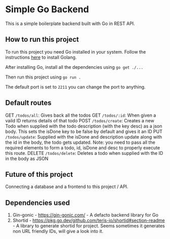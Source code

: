 # Simple Go Backend 

This is a simple boilerplate backend built with Go in REST API.

## How to run this project

To run this project you need Go installed in your system. Follow the instructions [here](https://go.dev/doc/install) to install Golang.

After installing Go, install all the dependencies using `go get ./...`

Then run this project using `go run .`

The default port is set to `2211` you can change the port to anything. 

## Default routes 

GET    `/todos/all`:      Gives back all the todos
GET    `/todos/:id`:      When given a vaild ID returns details of that todo
POST   `/todos/create`:   Creates a new Todo when supplied with the todo description (with the key desc) as a json body. This sets the isDone key to be false by default and gives it an ID
PUT    `/todos/update`:   Supplied with the isDone and description update along with the id in the body, the todo gets updated. Note: you need to pass all the required elements to form a todo, id, isDone and desc to properly execute this route.
DELETE `/todos/delete`:   Deletes a todo when supplied with the ID in the body as JSON

## Future of this project 

Connecting a database and a frontend to this project / API.

## Dependencies used 

1. Gin-gonic - https://gin-gonic.com/ - A defacto backend library for Go
2. Shortid - https://pkg.go.dev/github.com/teris-io/shortid#section-readme - A library to generate shortid for project. Seems sometimes it generates non URL friendly IDs, will give a look into it. 
